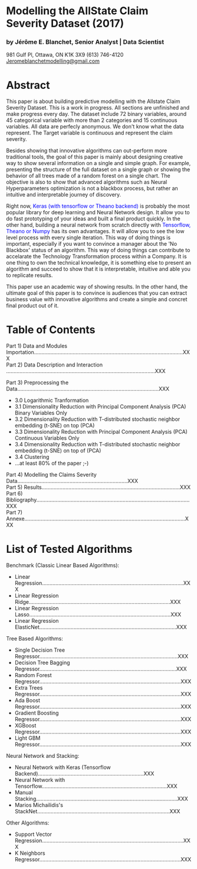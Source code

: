 # Modelling the AllState Claim Severity Dataset (2017)
### by Jérôme E. Blanchet, Senior Analyst | Data Scientist 

981 Gulf Pl, Ottawa, ON K1K 3X9 (613) 746-4120 
Jeromeblanchetmodelling@gmail.com

  
  
# Abstract

This paper is about building predictive modelling with the Allstate Claim Severity Dataset. This is a work in progress. All sections are unfinished and make progress every day. The dataset include 72 binary variables, around 45 categorical variable with more than 2 categories and 15 continuous variables. All data are perfecly anonymous. We don't know what the data represent. The Target variable is continuous and represent the claim severity. 

Besides showing that innovative algorithms can out-perform more traditional tools, the goal of this paper is mainly about designing creative way to show several information on a single and simple graph. For example, presenting the structure of the full dataset on a single graph or showing the behavior of all trees made of a random forest on a single chart. The objective is also to show that advanced algorithms such as Neural Hyperparameters optimization is not a blackbox process, but rather an intuitive and interpretable journey of discovery. 

Right now, <font color=blue>Keras (with tensorflow or Theano backend)</font> is probably the most popular library for deep learning and Neural Network design. It allow you to do fast prototyping of your ideas and built a final product quickly. In the other hand, building a neural network from scratch directly with <font color=blue>Tensorflow, Theano or Numpy</font> has its own advantages. It will allow you to see the low level process with every single iteration. This way of doing things is important, especially if you want to convince a manager about the 'No Blackbox' status of an algorithm. This way of doing things can contribute to accelarate the Technology Transformation process within a Company. It is one thing to own the technical knowledge, it is something else to present an algorithm and succeed to show that it is interpretable, intuitive and able you to replicate results.  

This paper use an academic way of showing results. In the other hand, the ultimate goal of this paper is to convince is audiences that you can extract business value with innovative algorithms and create a simple and concret final product out of it.

# Table of Contents

Part 1) Data and Modules Importation....................................................................................................XXX  
Part 2) Data Description and Interaction ....................................................................................................XXX
 
Part 3) Preprocessing the Data...............................................................................................XXX  
 
-  3.0 Logarithmic Tranformation 
-  3.1 Dimensionality Reduction with Principal Component Analysis (PCA) Binary Variables Only  
-  3.2 Dimensionality Reduction with T-distributed stochastic neighbor embedding (t-SNE) on top (PCA)  
-  3.3 Dimensionality Reduction with Principal Component Analysis (PCA) Continuous Variables Only  
-  3.4 Dimensionality Reduction with T-distributed stochastic neighbor embedding (t-SNE) on top of (PCA)  
-  3.4 Clustering
-  ...at least 80% of the paper ;-)
 
Part 4) Modelling the Claims Severity Data..........................................................................XXX  
Part 5) Results.............................................................................................XXX  
Part 6) Bibliography.......................................................................................................XXX  
Part 7) Annexe............................................................................................................XXX  

# List of Tested Algorithms  
  
Benchmark (Classic Linear Based Algorithms):

-  Linear Regression...............................................................................................XXX  
-  Linear Regression Ridge...............................................................................................XXX  
-  Linear Regression Lasso...............................................................................................XXX  
-  Linear Regression ElasticNet............................................................................................XXX  
 
Tree Based Algorithms:

-  Single Decision Tree Regressor.............................................................................................XXX  
-  Decision Tree Bagging Regressor............................................................................................XXX  
-  Random Forest Regressor...............................................................................................XXX  
-  Extra Trees Regressor...............................................................................................XXX  
-  Ada Boost Regressor...............................................................................................XXX  
-  Gradient Boosting Regressor...............................................................................................XXX  
-  XGBoost Regressor...............................................................................................XXX  
-  Light GBM Regressor...............................................................................................XXX
 
Neural Network and Stacking:

-  Neural Network with Keras (Tensorflow Backend).......................................................................XXX  
-  Neural Network with Tensorflow....................................................................................XXX  
-  Manual Stacking...............................................................................................XXX  
-  Marios Michailidis's StackNet.........................................................................................XXX 

Other Algorithms:

-  Support Vector Regression...............................................................................................XXX
-  K Neighbors Regressor...............................................................................................XXX


